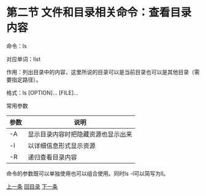 # 第二节 文件和目录相关命令：查看目录内容

命令：ls

对应单词：list

作用：列出目录中的内容，这里所说的目录可以是当前目录也可以是其他目录（需要指定路径）。

格式：ls [OPTION]... [FILE]...

常用参数

| 参数 | 说明                               |
| ---- | ---------------------------------- |
| -A   | 显示目录内容时把隐藏资源也显示出来 |
| -l   | 以详细信息形式显示资源             |
| -R   | 递归查看目录内容                   |

命令的参数既可以单独使用也可以组合使用。同时ls -l可以简写为ll。

[上一条](verse02-03-cd.html) [回目录](verse02-00-index.html) [下一条](verse02-05-pwd.html)